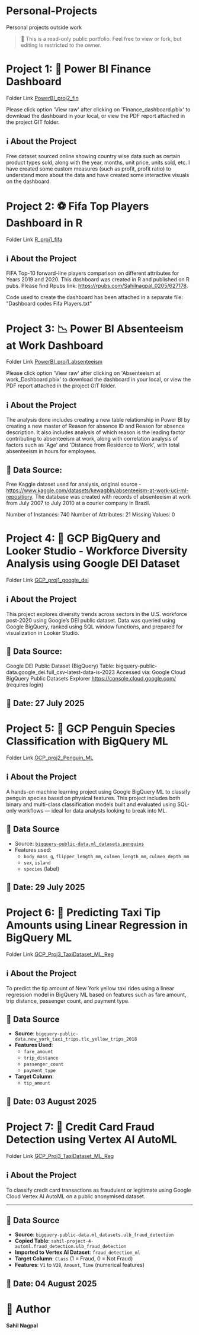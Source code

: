# Personal-Projects
Personal projects outside work

> 📘 This is a read-only public portfolio. Feel free to view or fork, but editing is restricted to the owner.

# Project 1: 🏦 Power BI Finance Dashboard
Folder Link [PowerBI_proj2_fin](./PowerBI_proj2_fin/)

Please click option 'View raw' after clicking on 'Finance_dashboard.pbix' to download the dashboard in your local, or view the PDF report attached in the project GIT folder.

## ℹ️ About the Project
Free dataset sourced online showing country wise data such as certain product types sold, along with the year, months, unit price, units sold, etc.
I have created some custom measures (such as profit, profit ratio) to understand more about the data and have created some interactive visuals on the dashboard.

# Project 2: ⚽️ Fifa Top Players Dashboard in R
Folder Link [R_proj1_fifa](./R_proj1_fifa/)

## ℹ️ About the Project
FIFA Top-10 forward-line players comparison on different attributes for Years 2019 and 2020. This dashboard was created in R and published on R pubs.
Please find Rpubs link: https://rpubs.com/Sahilnagpal_0205/627178.

Code used to create the dashboard has been attached in a separate file: "Dashboard codes Fifa Players.txt"

# Project 3: 📉 Power BI Absenteeism at Work Dashboard
Folder Link [PowerBI_proj1_absenteeism](./PowerBI_proj1_absenteeism/) 

Please click option 'View raw' after clicking on 'Absenteeism at work_Dashboard.pbix' to download the dashboard in your local, or view the PDF report attached in the project GIT folder.

## ℹ️ About the Project
The analysis done includes creating a new table relationship in Power BI by creating a new master of Reason for absence ID and Reason for absence description. It also includes analysis of which reason is the leading factor contributing to absenteeism at work, along with correlation analysis of factors such as 'Age' and 'Distance from Residence to Work', with total absenteeism in hours for employees.

## 📁 Data Source:
Free Kaggle dataset used for analysis, original source - https://www.kaggle.com/datasets/kewagbln/absenteeism-at-work-uci-ml-repositiory.
The database was created with records of absenteeism at work from July 2007 to July 2010 at a courier company in Brazil.

Number of Instances: 740
Number of Attributes: 21
Missing Values: 0

# Project 4: 👥 GCP BigQuery and Looker Studio - Workforce Diversity Analysis using Google DEI Dataset
Folder Link [GCP_proj1_google_dei](./GCP_proj1_google_dei/)

## ℹ️ About the Project
This project explores diversity trends across sectors in the U.S. workforce post-2020 using Google’s DEI public dataset. 
Data was queried using Google BigQuery, ranked using SQL window functions, and prepared for visualization in Looker Studio.

## 📁 Data Source:

Google DEI Public Dataset (BigQuery)
Table: bigquery-public-data.google_dei.full_csv-latest-data-is-2023
Accessed via: Google Cloud BigQuery Public Datasets Explorer
https://console.cloud.google.com/ (requires login)

## 📅 Date: 27 July 2025

# Project 5: 🐧 GCP Penguin Species Classification with BigQuery ML
Folder Link [GCP_proj2_Penguin_ML](./GCP_proj2_Penguin_ML/)

## ℹ️ About the Project
A hands-on machine learning project using Google BigQuery ML to classify penguin species based on physical features. This project includes both binary and multi-class classification models built and evaluated using SQL-only workflows — ideal for data analysts looking to break into ML.

## 📁 Data Source
- Source: [`bigquery-public-data.ml_datasets.penguins`](https://console.cloud.google.com/marketplace/product/bigquery-public-data/ml-datasets)
- Features used:
  - `body_mass_g`, `flipper_length_mm`, `culmen_length_mm`, `culmen_depth_mm`
  - `sex`, `island`
  - `species` (label)
    
## 📅 Date: 29 July 2025

# Project 6: 🚕 Predicting Taxi Tip Amounts using Linear Regression in BigQuery ML
Folder Link [GCP_Proj3_TaxiDataset_ML_Reg](./GCP_Proj3_TaxiDataset_ML_Reg/)

## ℹ️ About the Project
To predict the tip amount of New York yellow taxi rides using a linear regression model in BigQuery ML based on features such as fare amount, trip distance, passenger count, and payment type.

## 📁 Data Source
- **Source**: `bigquery-public-data.new_york_taxi_trips.tlc_yellow_trips_2018`
- **Features Used**:
  - `fare_amount`
  - `trip_distance`
  - `passenger_count`
  - `payment_type`
- **Target Column**:
  - `tip_amount`
 
## 📅 Date: 03 August 2025
 
# Project 7: 🧠 Credit Card Fraud Detection using Vertex AI AutoML
Folder Link [GCP_Proj3_TaxiDataset_ML_Reg](./GCP_Proj3_TaxiDataset_ML_Reg/)


## ℹ️ About the Project
To classify credit card transactions as fraudulent or legitimate using Google Cloud Vertex AI AutoML on a public anonymised dataset.

---

## 📁 Data Source
- **Source**: `bigquery-public-data.ml_datasets.ulb_fraud_detection`
- **Copied Table**: `sahil-project-4-automl.fraud_detection.ulb_fraud_detection`
- **Imported to Vertex AI Dataset**: `fraud_detection_ml`
- **Target Column**: `Class` (1 = Fraud, 0 = Not Fraud)
- **Features**: `V1` to `V28`, `Amount`, `Time` (numerical features)

## 📅 Date: 04 August 2025


    
# 👤 Author

**Sahil Nagpal**  

